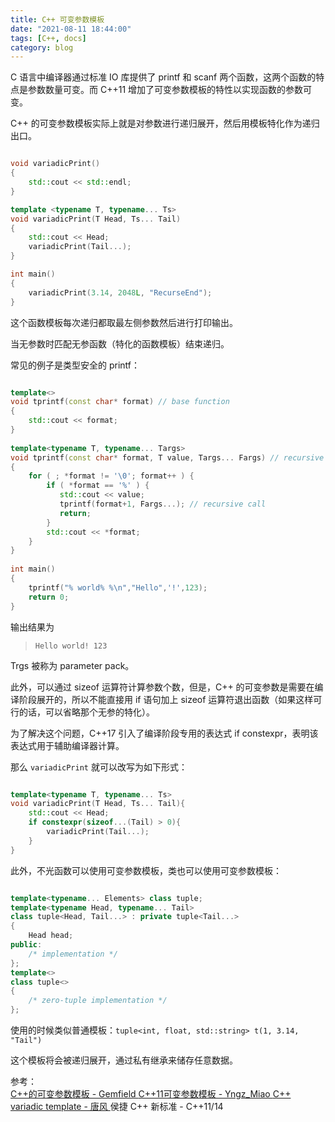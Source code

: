 ```yaml
---
title: C++ 可变参数模板
date: "2021-08-11 18:44:00"
tags: [C++, docs]
category: blog
---
```

C 语言中编译器通过标准 IO 库提供了 printf 和 scanf 两个函数，这两个函数的特点是参数数量可变。而 C++11 增加了可变参数模板的特性以实现函数的参数可变。

<!-- more -->

C++ 的可变参数模板实际上就是对参数进行递归展开，然后用模板特化作为递归出口。

```cpp

void variadicPrint()
{
    std::cout << std::endl;
}

template <typename T, typename... Ts>
void variadicPrint(T Head, Ts... Tail)
{
    std::cout << Head;
    variadicPrint(Tail...);
}

int main()
{
    variadicPrint(3.14, 2048L, "RecurseEnd");
}

```

这个函数模板每次递归都取最左侧参数然后进行打印输出。

当无参数时匹配无参函数（特化的函数模板）结束递归。

常见的例子是类型安全的 printf：

```cpp

template<>
void tprintf(const char* format) // base function
{
    std::cout << format;
}
 
template<typename T, typename... Targs>
void tprintf(const char* format, T value, Targs... Fargs) // recursive variadic function
{
    for ( ; *format != '\0'; format++ ) {
        if ( *format == '%' ) {
           std::cout << value;
           tprintf(format+1, Fargs...); // recursive call
           return;
        }
        std::cout << *format;
    }
}
 
int main()
{
    tprintf("% world% %\n","Hello",'!',123);
    return 0;
}

```

输出结果为

> `Hello world! 123`

Trgs 被称为 parameter pack。

此外，可以通过 sizeof 运算符计算参数个数，但是，C++ 的可变参数是需要在编译阶段展开的，所以不能直接用 if 语句加上 sizeof 运算符退出函数（如果这样可行的话，可以省略那个无参的特化）。

为了解决这个问题，C++17 引入了编译阶段专用的表达式 if constexpr，表明该表达式用于辅助编译器计算。

那么 `variadicPrint` 就可以改写为如下形式：

```cpp

template<typename T, typename... Ts>
void variadicPrint(T Head, Ts... Tail){
    std::cout << Head;
    if constexpr(sizeof...(Tail) > 0){
        variadicPrint(Tail...);
    }
}

```

此外，不光函数可以使用可变参数模板，类也可以使用可变参数模板：

```cpp

template<typename... Elements> class tuple;
template<typename Head, typename... Tail>
class tuple<Head, Tail...> : private tuple<Tail...>
{
    Head head;
public:
    /* implementation */
};
template<>
class tuple<>
{
    /* zero-tuple implementation */
};

```

使用的时候类似普通模板：`tuple<int, float, std::string> t(1, 3.14, "Tail")`

这个模板将会被递归展开，通过私有继承来储存任意数据。

<div class="ref-label">参考：</div>
<div class="ref-list">
<a href="https://zhuanlan.zhihu.com/p/104450480">
C++的可变参数模板 - Gemfield
</a>
<a href="https://blog.csdn.net/qq_38410730/article/details/105247065">
C++11可变参数模板 - Yngz_Miao
</a>
<a href="https://www.cnblogs.com/muxue/archive/2013/04/13/3018608.html">
C++ variadic template - 唐风
</a>
<span>
侯捷 C++ 新标准 - C++11/14
</span>
</div>